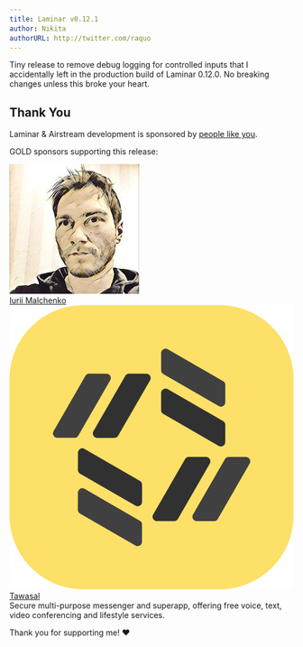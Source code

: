 ```yaml
---
title: Laminar v0.12.1
author: Nikita
authorURL: http://twitter.com/raquo
---
```


Tiny release to remove debug logging for controlled inputs that I accidentally left in the production build of Laminar 0.12.0. No breaking changes unless this broke your heart.

<!--truncate-->


## Thank You

Laminar & Airstream development is sponsored by [people like you](https://github.com/sponsors/raquo).

GOLD sponsors supporting this release:

<div class="-sponsorsList">
  <div class="-sponsor">
    <img class="-logo x-rounded" src="/img/sponsors/yurique.jpg" alt="" />
    <div class="-text">
      <div class="-name"><a href="https://github.com/yurique">Iurii Malchenko</a></div>
    </div>
  </div>
  <div class="-sponsor">
    <img class="-logo" src="/img/sponsors/tawasal.png" alt="" />
    <div class="-text">
      <div class="-name"><a href="https://tawasal.ae">Tawasal</a></div>
      <div class="-description">Secure multi-purpose messenger and superapp, offering free voice, text, video conferencing and lifestyle services.</div>
    </div>
  </div>
</div>

Thank you for supporting me! ❤️

